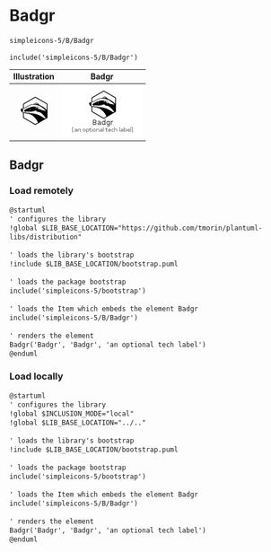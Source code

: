 # Badgr


```text
simpleicons-5/B/Badgr
```

```text
include('simpleicons-5/B/Badgr')
```



| Illustration | Badgr |
| :---: | :---: |
| ![illustration for Illustration](../../simpleicons-5/B/Badgr.png) | ![illustration for Badgr](../../simpleicons-5/B/Badgr.Local.png) |




## Badgr

### Load remotely
```plantuml
@startuml
' configures the library
!global $LIB_BASE_LOCATION="https://github.com/tmorin/plantuml-libs/distribution"

' loads the library's bootstrap
!include $LIB_BASE_LOCATION/bootstrap.puml

' loads the package bootstrap
include('simpleicons-5/bootstrap')

' loads the Item which embeds the element Badgr
include('simpleicons-5/B/Badgr')

' renders the element
Badgr('Badgr', 'Badgr', 'an optional tech label')
@enduml
```

### Load locally
```plantuml
@startuml
' configures the library
!global $INCLUSION_MODE="local"
!global $LIB_BASE_LOCATION="../.."

' loads the library's bootstrap
!include $LIB_BASE_LOCATION/bootstrap.puml

' loads the package bootstrap
include('simpleicons-5/bootstrap')

' loads the Item which embeds the element Badgr
include('simpleicons-5/B/Badgr')

' renders the element
Badgr('Badgr', 'Badgr', 'an optional tech label')
@enduml
```

